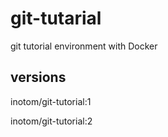 # git-tutarial

git tutorial environment with Docker

## versions

inotom/git-tutorial:1

inotom/git-tutorial:2
